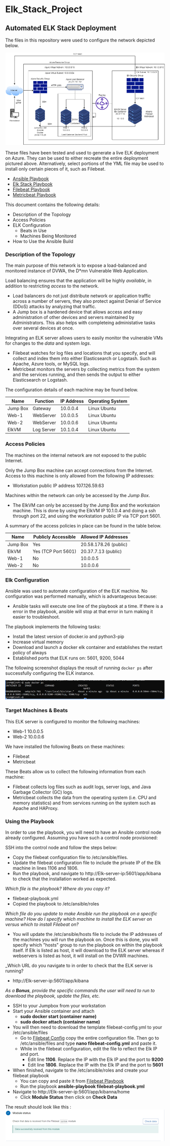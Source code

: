 # Elk_Stack_Project
## Automated ELK Stack Deployment

The files in this repository were used to configure the network depicted below.

![alt text](https://github.com/mdwcoop24/Elk_Stack_Project/blob/main/Diagrams/Azure-VN.png "Azure Virtual Network")

These files have been tested and used to generate a live ELK deployment on Azure. They can be used to either recreate the entire deployment pictured above. Alternatively, select portions of the YML file may be used to install only certain pieces of it, such as Filebeat.

  - [Ansible Playbook](https://github.com/mdwcoop24/Elk_Stack_Project/tree/main/Ansible/Pentest.yml)
  - [Elk Stack Playbook](https://github.com/mdwcoop24/Elk_Stack_Project/tree/main/Ansible/Install-elk.yml)
  - [Filebeat Playbook](https://github.com/mdwcoop24/Elk_Stack_Project/tree/main/Ansible/Filebeat.yml)
  - [Metricbeat Playbook](https://github.com/mdwcoop24/Elk_Stack_Project/tree/main/Ansible/Metricbeat.yml)

This document contains the following details:
- Description of the Topology
- Access Policies
- ELK Configuration
  - Beats in Use
  - Machines Being Monitored
- How to Use the Ansible Build


### Description of the Topology

The main purpose of this network is to expose a load-balanced and monitored instance of DVWA, the D*mn Vulnerable Web Application.

Load balancing ensures that the application will be highly *available*, in addition to restricting *access* to the network.
- Load balancers do not just distribute network or application traffic across a number of servers, they also protect against Denial of Service (DDoS) attacks by analyzing that traffic. 
- A Jump box is a hardened device that allows access and easy administration of other devices and servers maintained by Administrators. This also helps with completeing administative tasks over several devices at once.

Integrating an ELK server allows users to easily monitor the vulnerable VMs for changes to the *data* and system *logs*.
- Filebeat watches for log files and locations that you specify, and will collect and index them into either Elasticsearch or Logstash. Such as Apache, Azure tools, or MySQL logs.
- Metricbeat monitors the servers by collecting metrics from the system and the services running, and then sends the output to either Elasticsearch or Logstash. 

The configuration details of each machine may be found below.


| Name     | Function    | IP Address | Operating System |
|----------|-------------|------------|------------------|
| Jump Box | Gateway     | 10.0.0.4   | Linux Ubuntu     |
| Web-1    | WebServer   | 10.0.0.5   | Linux Ubuntu     |
| Web-2    | WebServer   | 10.0.0.6   | Linux Ubumtu     |
| ElkVM    |Log Server   | 10.1.0.4   | Linux Ubuntu     |

### Access Policies

The machines on the internal network are not exposed to the public Internet. 

Only the Jump Box machine can accept connections from the Internet. Access to this machine is only allowed from the following IP addresses:
- Workstation public IP address 107.126.59.63  

Machines within the network can only be accessed by the *Jump Box*.
- The ElkVM can only be accessed by the Jump Box and the workstaion machine. This is done by using the ElkVM IP 10.1.0.4 and doing a ssh through port 22, and using the workstation public IP via TCP port 5601.

A summary of the access policies in place can be found in the table below.

| Name     | Publicly Accessible | Allowed IP Addresses |
|----------|---------------------|----------------------|
| Jump Box | Yes                 | 20.58.178.26 (public)|
| ElkVM    | Yes (TCP Port 5601) | 20.37.7.13   (public)|
| Web-1    | No                  | 10.0.0.5             |
| Web-2    | No                  | 10.0.0.6             |

### Elk Configuration

Ansible was used to automate configuration of the ELK machine. No configuration was performed manually, which is advantageous because:
- Ansible tasks will execute one line of the playbook at a time. If there is a error in the playbook, ansible will stop at that error in turn making it easier to troubleshoot. 

The playbook implements the following tasks:
- Install the latest version of docker.io and python3-pip
- Increase virtual memory
- Download and launch a docker elk container and establishes the restart policy of always
- Established ports that ELK runs on: 5601, 9200, 5044

The following screenshot displays the result of running `docker ps` after successfully configuring the ELK instance.

![alt text](https://github.com/mdwcoop24/Elk_Stack_Project/blob/main/Images/Docker.PNG)

### Target Machines & Beats
This ELK server is configured to monitor the following machines:
- Web-1 10.0.0.5
- Web-2 10.0.0.6

We have installed the following Beats on these machines:
- Filebeat
- Metricbeat

These Beats allow us to collect the following information from each machine:
- Filebeat collects log files such as audit logs, server logs, and Java Garbage Collector (GC) logs. 
- Metricbeat collects the data from the operating system (i.e. CPU and memory statistics) and from services running on the system such as Apache and HAProxy.

### Using the Playbook
In order to use the playbook, you will need to have an Ansible control node already configured. Assuming you have such a control node provisioned: 

SSH into the control node and follow the steps below:
- Copy the filebeat configuration file to /etc/ansible/files.
- Update the filebeat configuration file to include the private IP of the Elk machine in lines 1106 and 1806.
- Run the playbook, and navigate to http://Elk-server-ip:5601/app/kibana to check that the installation worked as expected.

 _Which file is the playbook? Where do you copy it?_
  - filebeat-playbook.yml 
  - Copied the playbook to /etc/ansible/roles

_Which file do you update to make Ansible run the playbook on a specific machine? How do I specify which machine to install the ELK server on versus which to install Filebeat on?_
  - You will update the /etc/ansible/hosts file to include the IP addresses of the machines you will run the playbook on.   Once this is done, you will specify which "hosts" group to run the playbook on within the playbook itself. If Elk is listed as host, it will download to the ELK server whereas if webservers is listed as host, it will install on the DVWR machines.  

_Which URL do you navigate to in order to check that the ELK server is running?
  - http://Elk-server-ip:5601/app/kibana

_As a **Bonus**, provide the specific commands the user will need to run to download the playbook, update the files, etc._
- SSH to your Jumpbox from your workstation
- Start your Ansible container and attach 
  - **sudo docker start (container name)**
  - **sudo docker attach (container name)**
- You will then need to download the template filebeat-config.yml to your /etc/ansible/files
  - Go to [Filebeat Config](https://github.com/mdwcoop24/Elk_Stack_Project/blob/main/Ansible/Filebeat-config.yml) copy the entire configuration file. Then go to /etc/ansible/files and type **nano filebeat-config.yml** and paste it. 
  - While in the filebeat configuration, edit the file to reflect the Elk IP and port.
    - Edit line **1106**. Replace the IP with the Elk IP and the port to **9200**
    - Edit line **1806**. Replace the IP with the Elk IP and the port to **5601**
- When finished, navigate to the /etc/ansible/roles and create your filebeat playbook
  - You can copy and paste it from [Filebeat Playbook](https://github.com/mdwcoop24/Elk_Stack_Project/tree/main/Ansible/Filebeat.yml) 
  - Run the playbook **ansible-playbook filebeat-playbook.yml**
- Navigate to http://Elk-server-ip:5601/app/kibanna/home
  - Click **Module Status** then click on **Check Data**
  
The result should look like this : 
![alt text](https://github.com/mdwcoop24/Elk_Stack_Project/blob/main/Images/Filebeat.PNG "Filebeat Data")
